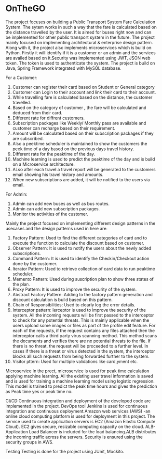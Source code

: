 # OnTheGO
The project focuses on building a Public Transport System Fare Calculation System.
The sytem works in such a way that the fare is calculated based on the distance travelled by the user. It is aimed for buses right now and can be implemented for other public transport system in the future. The project mainly focused on implementing architectural & enterprise design pattern. Along with it, the project also implements  microservices which is build on Python. Firstly it will identify if it is a customer or an admin and the services are availed based on it.Security was implemented using JWT, JSON web token. The token is used to authenticate the system. The project is build on Java, Spring Framework integrated with MySQL database.

For a Customer: 
  1. Customer can register their card based on Student or General category
  2. Customer can Login to their account and  link their card to their account.
  3. While travelling fare is calculated based on the distance, the customer travelled.
  4. Based on the category of customer , the fare will be calculated and deduced from their card.
  5. Different rate for diffrent customers.
  6. Subscription packages like Weekly/ Monthly pass are available and customer can recharge based on their requirement.
  7. Amount will be calculated based on their subscription packages if they are subscribed.
  8. Also a peektime scheduler is maintained to show the customers the peek time of a day based on the previous days travel history.
  9. Different rate for the peaktime of the day.
  10. Machine learning is used to predict the peaktime of the day and is build on a Microservice architecture.
  11. ALso after each travel a travel report will be generated to the customers email showing his travel history and amounts.
  12. When new subscriptions are added, it will be notified to the users via email.
  
For Admin:
  1. Admin can add new buses as well as bus routes.
  2. Admin can add new subscription packages.
  3. Monitor the activities of the customer.
  
Mainly the project focused on implementing different design patterns in the usecases and the design patterns used in here are:
  1. Factory Pattern: Used to find the different categories of card and to execute the function to calculate the discount based on customer.
  2. Observer Pattern: It is used to notify the users about the newly added subscriptions.
  3. Command Pattern: It is used to identify the Checkin/Checkout action done by the customer.
  4. Iterator Pattern: Used to retrieve collection of card data to run peaktime scheduler.
  5. Memento Pattern: Used during suscription plan to show three states of the plan.
  6. Proxy Pattern: It is used to improve the security of the system.
  7. Abstract Factory Pattern: Adding to the factory pattern generation and discount calculation is build based on this pattern.
  8. Chain of Responsibilities: Used to clearly log the error details.
  9. Interceptor pattern: Ierceptor is used to improve the security of the system. All the incoming requests will be first passed to the interceptor to check for any potential threats. This is mainly applicable when the users upload some images or files as part of the profile edit feature. For each of the requests, if the request contains any files attached then the interceptor calls a third party virus scanning method. This method scans the documents and verifies there are no potential threats to the file. If there is no threat, the request will be proceeded to a further level. In cases if there is a threat or virus detected in the system, the interceptor blocks all such requests from being forwarded further to the system. 
  10. Visitor pttern: Used for multiple validations like card,yment etc.

Microservice
In the prect, microservice is used for peak time calculation applying machine learning. All the existing user travel information is saved and is used for training a machine learning model using logistic regression. This model is trained to predict the peak time hours and gives the prediction as Peak time yes or peak time no.

CI/CD
Continuous integration and deployment of the developed code are implemented in the project. DevOps tool Jenkins is used for continuous integration and continuous deployment.Amazon web services (AWS) -an online cloud computing platform is used for deployment in this project. The service used to create application servers is EC2 (Amazon Elastic Compute Cloud). EC2 gives secure, resizable computing capacity on the cloud. ALB-Application Load Balancer is included for the load balancing.ALB distributes the incoming traffic across the servers. Security is ensured using the security groups in AWS.

Testing
Testing is done for the project using JUnit, Mockito.
